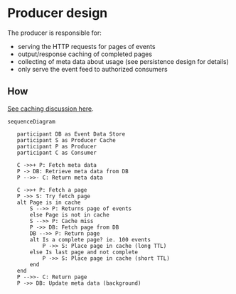 # Producer design

The producer is responsible for:

- serving the HTTP requests for pages of events
- output/response caching of completed pages
- collecting of meta data about usage (see persistence design for details)
- only serve the event feed to authorized consumers

## How

[See caching discussion here](https://github.com/dburriss/event-feed/issues/2).
 
 ```mermaid
sequenceDiagram

    participant DB as Event Data Store
    participant S as Producer Cache
    participant P as Producer
    participant C as Consumer

    C ->>+ P: Fetch meta data
    P -> DB: Retrieve meta data from DB
    P -->>- C: Return meta data
    
    C ->>+ P: Fetch a page
    P ->> S: Try fetch page
    alt Page is in cache
        S -->> P: Returns page of events
        else Page is not in cache
        S -->> P: Cache miss
        P ->> DB: Fetch page from DB
        DB -->> P: Return page 
        alt Is a complete page? ie. 100 events
            P ->> S: Place page in cache (long TTL)
        else Is last page and not complete
            P ->> S: Place page in cache (short TTL)
        end
    end
    P -->>- C: Return page
    P ->> DB: Update meta data (background)
```

